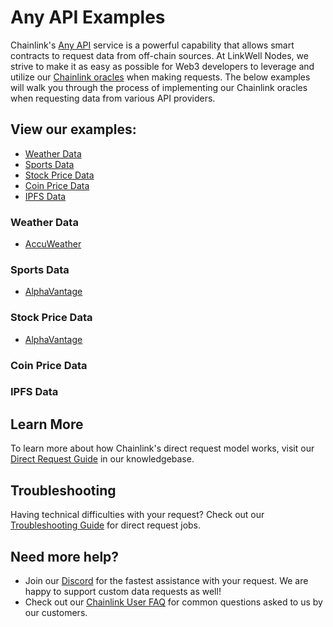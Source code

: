 # Any API Examples 
Chainlink's [Any API](https://docs.chain.link/any-api/introduction) service is a powerful capability that allows smart contracts to request data from off-chain sources. At LinkWell Nodes, we strive to make it as easy as possible for Web3 developers to leverage and utilize our [Chainlink oracles](https://chain.link/education/blockchain-oracles) when making requests. The below examples will walk you through the process of implementing our Chainlink oracles when requesting data from various API providers.

## View our examples:

* [Weather Data](#Weather-Data)
* [Sports Data](#Sports-Data)
* [Stock Price Data](#Stock-Price-Data)
* [Coin Price Data](#Coin-Price-Data)
* [IPFS Data](#IPFS-Data)

### Weather Data
* [AccuWeather](/services/direct-request-jobs/examples/weather-data/AccuWeather.md)

### Sports Data
* [AlphaVantage](/services/direct-request-jobs/examples/sports-data/SportsDataIO.md)

### Stock Price Data
* [AlphaVantage](/services/direct-request-jobs/examples/stock-price-data/Alpha-Vantage.md)

### Coin Price Data
<!-- * [Coin Price Data](/services/direct-request-jobs/examples/coin-price-data/.md) -->

### IPFS Data
<!-- * [IPFS Data](/services/direct-request-jobs/examples/.md) -->

## Learn More

To learn more about how Chainlink's direct request model works, visit our [Direct Request Guide](/knowledgebase/Direct-Request-Guide) in our knowledgebase.

## Troubleshooting

Having technical difficulties with your request? Check out our [Troubleshooting Guide](/knowledgebase/Chainlink-Users-FAQ?id=direct-request-job-troubleshooting) for direct request jobs.

## Need more help?
* Join our [Discord](https://discord.gg/AJ66pRz4) for the fastest assistance with your request. We are happy to support custom data requests as well!
* Check out our [Chainlink User FAQ](/knowledgebase/Chainlink-Users-FAQ "FAQ - Chainlink Data Consumers") for common questions asked to us by our customers.